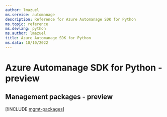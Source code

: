 ```yaml
---
author: lmazuel
ms.service: automanage
description: Reference for Azure Automanage SDK for Python
ms.topic: reference
ms.devlang: python
ms.author: lmazuel
title: Azure Automanage SDK for Python
ms.data: 10/10/2022
---
```

# Azure Automanage SDK for Python - preview

## Management packages - preview
[!INCLUDE [mgmt-packages](automanage-mgmt-index.md)]